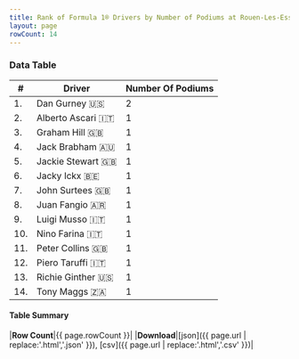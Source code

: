 ```yaml
---
title: Rank of Formula 1® Drivers by Number of Podiums at Rouen-Les-Essarts
layout: page
rowCount: 14
---
```


<canvas id="chart" width="400" height="180"></canvas>
<script>
var data = {
    "datasets": [
        {
            "backgroundColor": [
                "#f3a935",
                "#f3a935",
                "#f3a935",
                "#f3a935",
                "#f3a935",
                "#f3a935",
                "#f3a935",
                "#f3a935",
                "#f3a935",
                "#f3a935",
                "#f3a935",
                "#f3a935",
                "#f3a935",
                "#f3a935"
            ],
            "borderColor": [
                "#f68639",
                "#f68639",
                "#f68639",
                "#f68639",
                "#f68639",
                "#f68639",
                "#f68639",
                "#f68639",
                "#f68639",
                "#f68639",
                "#f68639",
                "#f68639",
                "#f68639",
                "#f68639"
            ],
            "borderWidth": 1,
            "data": [
                2.0,
                1.0,
                1.0,
                1.0,
                1.0,
                1.0,
                1.0,
                1.0,
                1.0,
                1.0,
                1.0,
                1.0,
                1.0,
                1.0
            ],
            "label": "Number Of Podiums"
        }
    ],
    "labels": [
        "Dan Gurney",
        "Alberto Ascari",
        "Graham Hill",
        "Jack Brabham",
        "Jackie Stewart",
        "Jacky Ickx",
        "John Surtees",
        "Juan Fangio",
        "Luigi Musso",
        "Nino Farina",
        "Peter Collins",
        "Piero Taruffi",
        "Richie Ginther",
        "Tony Maggs"
    ]
};
var options = {
  legend: {
    display: false
  },
  scales: {
    xAxes: [{
      ticks: {
        beginAtZero: true,
        maxRotation: 180,
        display: window.innerWidth > 800
      }
    }],
    yAxes: [{
      ticks: {
        beginAtZero: true
      }
    }]
  },
  onResize: function(chart, size) {
    chart.options.scales.xAxes[0].ticks.display = size.width > 800;
  }
};
var chart = new Chart("chart", {
    data: data,
    type: 'bar',
    options: options
});
</script>

<!-- div id="chart-navigation">
<button onclick="window.location = chart.toBase64Image();">Save as Image</button>
<button onclick="window.location = chart.toBase64Image();">Hello</button>
<button onclick="window.location = chart.toBase64Image();">Hello</button>
<select>
<option>one</option>
<option>two</option>
<option>three</option>
</select>
</div -->




### Data Table

| # | Driver | Number Of Podiums |
|--|--|--|
| 1. | Dan Gurney 🇺🇸 | 2 |
| 2. | Alberto Ascari 🇮🇹 | 1 |
| 3. | Graham Hill 🇬🇧 | 1 |
| 4. | Jack Brabham 🇦🇺 | 1 |
| 5. | Jackie Stewart 🇬🇧 | 1 |
| 6. | Jacky Ickx 🇧🇪 | 1 |
| 7. | John Surtees 🇬🇧 | 1 |
| 8. | Juan Fangio 🇦🇷 | 1 |
| 9. | Luigi Musso 🇮🇹 | 1 |
| 10. | Nino Farina 🇮🇹 | 1 |
| 11. | Peter Collins 🇬🇧 | 1 |
| 12. | Piero Taruffi 🇮🇹 | 1 |
| 13. | Richie Ginther 🇺🇸 | 1 |
| 14. | Tony Maggs 🇿🇦 | 1 |

#### Table Summary

|**Row Count**|{{ page.rowCount }}|
|**Download**|[json]({{ page.url | replace:'.html','.json' }}), [csv]({{ page.url | replace:'.html','.csv' }})|
